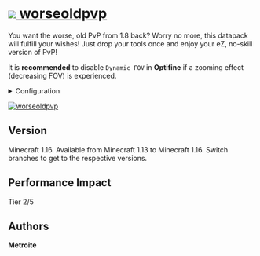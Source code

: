 # [<img src="https://i.imgur.com/BjfNPDg.gif"> worseoldpvp](https://download.metroite.de/#/home?url=https://github.com/Metroite/datapacks/tree/master/worseoldpvp&rootDirectory=false)

You want the worse, old PvP from 1.8 back? Worry no more, this datapack will fulfill your wishes! Just drop your tools once and enjoy your eZ, no-skill version of PvP!

It is **recommended** to disable `Dynamic FOV` in **Optifine** if a zooming effect (decreasing FOV) is experienced.

<details>
<summary>Configuration</summary>
<br>

Set *$extend$* in *wop.extend* higher, the more the server is lagging (6 is default): `/scoreboard players set $extend$ wop.extend 8`

Use one of the mode funtions numbered from 0 to 2 if only the sword-block (1) or the no-cooldown (2) is wanted (0 is default): `/function worseoldpvp:mode/0`

Alternatively you can change ones mode individually by changing the palyers *wop.mode* score (0 is default): `/scoreboard players set <player> wop.mode 0`

If you also want to be able to block while not sneaking set *$mustsneak$* in *wop.extend* to 0 (1 is default): `/scoreboard players set $mustsneak$ wop.extend 1`

If you prefer status effects over item attributes set *$attribute$* in *wop.extend* to 0 (1 is default): `/scoreboard players set $attribute$ wop.extend 0`

Enable cooldown for sword-blocking if hit by setting *$cooldown$* in *wop.extend* to any value above 0 ticks (0 is default): `/scoreboard players set $cooldown$ wop.extend 10`

</details>

<a href="https://download.metroite.de/#/home?url=https://github.com/Metroite/datapacks/tree/master/worseoldpvp&rootDirectory=false" rel="The worse, old PvP">![worseoldpvp](worseoldpvp.png?raw=true "The worse, old PvP")</a>

## Version

Minecraft 1.16. Available from Minecraft 1.13 to Minecraft 1.16. Switch branches to get to the respective versions.

## Performance Impact

Tier 2/5

## Authors

**Metroite**
